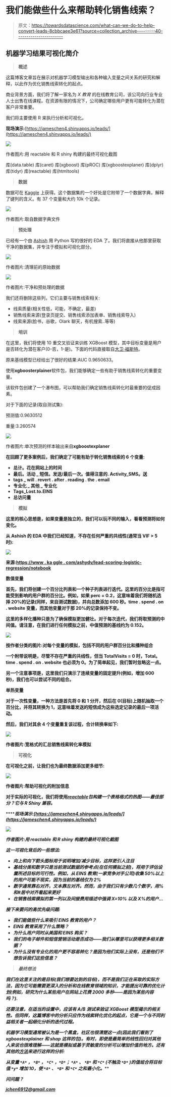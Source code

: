 # 我们能做些什么来帮助转化销售线索？

> 原文：<https://towardsdatascience.com/what-can-we-do-to-help-convert-leads-8cbbcaee3e61?source=collection_archive---------40----------------------->

## 机器学习结果可视化简介

> **概述**

这篇博客文章旨在展示对机器学习模型输出和各种输入变量之间关系的研究和解释，以此作为优化销售线索转化的起点。

商业背景方面，我们将了解一家名为 *X 教育* 的在线教育公司，该公司向行业专业人士出售在线课程。在资源有限的情况下，公司确定哪些用户更有可能转化为潜在客户非常重要。

我们将主要使用 R 来执行分析和可视化。

**现场演示:**[https://jameschen4.shinyapps.io/leads/](https://jameschen4.shinyapps.io/leads/)

![](img/20fbb09d33a19f236f6261f2e9de1fd8.png)

作者图片:用 reactable 和 R shiny 构建的最终可视化截图

库(data.table)
库(caret)
库(xgboost)
库(pROC)
库(xgboostexplaner)
库(dplyr)
库(tidyr)
库(reactable)
库(htmltools)

> **数据**

数据可在 [Kaggle](https://www.kaggle.com/ashydv/leads-dataset) 上获得。这个数据集的一个好处是它附带了一个数据字典，解释了键列的含义。有 37 个变量和大约 10k 个记录。

![](img/5b403fee17fffa864ca7a0c5eee54d22.png)

作者图片:取自数据字典文件

> **预处理**

已经有一个由 [Ashish](https://www.kaggle.com/ashydv/lead-scoring-logistic-regression/output) 用 Python 写的很好的 EDA 了。我们将直接从他那里获取干净的数据集，并专注于模拟和可视化部分。

![](img/8f01c4ac21ba958012db64c99324142d.png)

作者图片:清理前的原始数据

![](img/96ae67880ca6923ec612fb429c2746b8.png)

作者图片:干净和预处理的数据

我们还将删除这些列，它们主要与销售线索相关:

*   线索质量(相关性低，可能，不确定，最差)
*   销售线索来源(登录页提交、销售线索添加表单、销售线索导入)
*   线索来源(脸书，谷歌，Olark 聊天，有机搜索..等等)

> **培训**

在这里，我们将使用 10 重交叉验证来训练 XGBoost 模型，其中目标变量是用户是否转化为潜在客户(0-否，1-是)。下面的代码直接取自[大卫·福斯特](https://medium.com/applied-data-science/new-r-package-the-xgboost-explainer-51dd7d1aa211)。

原来基线模型已经给出了很好的结果:AUC 0.9650633。

使用**xgboosterplainer**软件包，我们能够确定一些有助于销售线索转化的重要变量。

该软件包创建了一个瀑布图，可以帮助我们确定销售线索转化时最重要的促成因素。

对于下面的记录(取自测试集):

预测值:0.9630512

重量:3.260574

![](img/5a2af861cf07f62dc934853b5416bea7.png)

作者图片:单次预测的样本输出来自**xgboostexplaner**

****在回顾了更多案例后，我们确定了可能有助于转化销售线索的 6 个变量:****

*   ****总计。花在网站上的时间****
*   ****最后。活动 _ 短信。发送/最后一次。值得注意的. Activity_SMS。送****
*   ****tags _ will . revert . after . reading . the . email****
*   ****专业化 _ 其他 _ 专业化****
*   ****Tags_Lost.to.EINS****
*   ****总访问量****

> ******模拟******

****这里的核心思想是，如果变量是独立的，我们可以玩不同的输入，看看预测将如何变化。****

****从 Ashish 的 EDA 中我们已经知道，不存在任何严重的共线性(通常当 VIF > 5 时):****

****![](img/96ec5c8acfc851d1e4556e6b0ef0372e.png)****

****来源:[https://www . ka ggle . com/ashydv/lead-scoring-logistic-regression/notebook](https://www.kaggle.com/ashydv/lead-scoring-logistic-regression/notebook)****

******数值变量******

****首先，我们将创建一个百分比列表和一个种子列表进行迭代。这里的百分比是指可能受到影响的用户群的百分比。例如，如果 perc = 0.2，这意味着我们将随机选择 20%的记录(同样，来自测试数据)，并向总数添加 600 秒。time . spend . on . website 变量，而其他变量对于那 20%的记录保持不变。****

****这里的多样化播种只是为了确保模拟更加健壮。对于每次迭代，我们将取预测的中间值。请注意，在我们进行任何模拟之前，中值预测的基线约为 0.152。****

****![](img/db77695518378b15a08f221856e280c9.png)****

****按作者分类的图片:对每个变量的模拟，包括不同的用户群百分比和播种组合****

****一个附带说明是，尽管不存在严重的共线性，但当 TotalVisits = 0 时，Total。time . spend . on . website 也必须为 0。为了简单起见，我们暂时忽略这一点。****

****另一个注意事项是，这里我们只演示了连续变量的固定提升(例如，增加 600 秒)，我们也可以尝试不同的组合。****

******单热变量******

****对于一次性变量，一种方法是首先将 0 和 1 分开，然后在 0(目标)上随机抽取一个百分比，并将其转换为 1，这意味着发送的短信成为这些选定记录的最后一项活动。****

****然后，我们对其余 4 个变量重复该过程，合计转换率如下:****

****![](img/25ce28f15c8b250e2f36c42af0c5a8bf.png)****

****作者图片:宽格式的汇总销售线索转化率模拟****

> ******可视化******

****在可视化之前，让我们也为最终数据添加更多细节:****

****![](img/3f83fd15d8c3a79c0ac735355891f71b.png)****

****作者图片:帮助可视化的附加信息****

****对于实际的可视化，我们将使用[*reactable*](https://glin.github.io/reactable/articles/examples.html)*包构建一个表格格式的热图——最佳部分？它与 R Shiny 兼容。*****

*******现场演示:**[https://jameschen4.shinyapps.io/leads/](https://jameschen4.shinyapps.io/leads/)*****

*****![](img/20fbb09d33a19f236f6261f2e9de1fd8.png)*****

*****作者图片:用 reactable 和 R shiny 构建的最终可视化截图*****

*****这一可视化背后的一些想法:*****

*   *****向上和向下箭头图标用于说明增加/减少目标，这样更引人注目*****
*   *****基线分类和数字只是当前测试数据的参考点(在任何模拟之前)，将用于评估设置所述目标的可行性。例如，从 EINS 教育(一家竞争对手公司)收集 50%以上的用户可能不现实，因为当前的基线仅为 2%*****
*   *****数字通常靠右对齐，文本靠左对齐。然而，由于我们只有少数几个数字，用%和#居中对齐看起来更好*****
*   *****在销售线索模拟的第一列以及间接费用描述中强调 **X=10%** 以及 **X%的用户…*******

*****接下来要问的高优先级问题:*****

*   *****我们能做些什么来吸引 EINS 教育的用户？*****
*   *****EINS 教育采用了什么策略？*****
*   *****为什么用户同时从美国和 EINS 购买？*****
*   *****我们的电子邮件和短信营销活动是否成功——我们从哪里可以获得更多相关数据？*****
*   *****为什么没有专业化的用户更不容易转化？是因为他们实际上没有，还是他们不想告诉我们这些信息？*****

> *******最终想法*******

*****我们在这里关注的是目标(我们想要达到的目标)，而不是我们正在采取的实际方法，因为它可能需要更深入的分析和在线教育领域的知识，才能提出可靠的优化计划(例如，研究为什么某些用户在网站上花费 2000 多秒——是因为某些内容吗？).*****

*****还要注意，在适当的设置中，应该有 A/B 测试来验证 XGBoost 模型揭示的相关性。但同样，这篇博客中的分析只应作为线索转化优化的起点，它是一个与不同利益相关者一起细化分析的迭代过程。*****

*****机器学习模型通常被认为是一个黑盒，社区也很清楚这一点(因此我们看到了 xgboostexplainer 和 shap 这样的包)。有时，即使是最简单的线性回归对其他人来说也很难理解——这就是模拟或基于灵敏度的分析可以增加价值的地方。还有其他的[方法](https://datascience.stackexchange.com/questions/38743/sensitivity-analysis-of-a-machine-learning-model)来进行这样的分析:*****

******从变量* `*A*` *，* `*B*` *，* `*C*` *，*`*D*`*；* `*A*` *、* `*B*` *和* `*C*` *(不触及* `*D*` *)的值组合将目标值* `*y*` *增加 10，使* `*A*` *、* `*B*` *和* `*C*` *之和最小化。******

*****问问题？*****

*****jchen6912@gmail.com*****